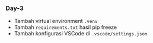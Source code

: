 ### Day-3
- Tambah virtual environment `.venv`
- Tambah `requirements.txt` hasil pip freeze
- Tambah konfigurasi VSCode di `.vscode/settings.json`
